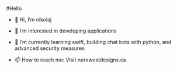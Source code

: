 #Hello

* 👋 Hi, I’m nikolaj
* 👀 I’m interested in developing applications
* 🌱 I’m currently learning swift, building chat bots with python, and advanced security measures

* 📫 How to reach me: Visit norxwestdesigns.ca


